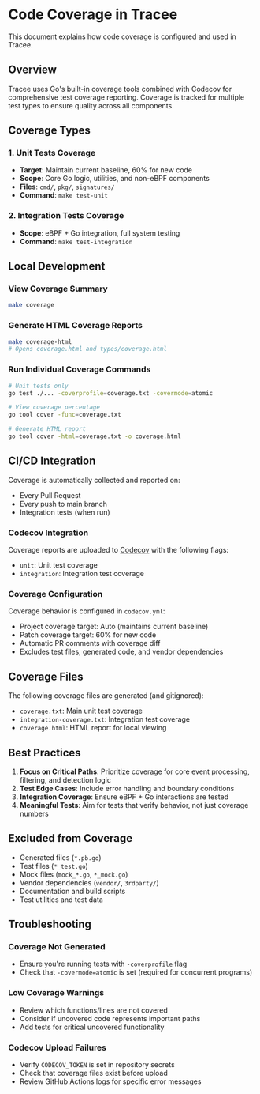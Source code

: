 # Code Coverage in Tracee

This document explains how code coverage is configured and used in Tracee.

## Overview

Tracee uses Go's built-in coverage tools combined with Codecov for comprehensive test coverage reporting. Coverage is tracked for multiple test types to ensure quality across all components.

## Coverage Types

### 1. Unit Tests Coverage
- **Target**: Maintain current baseline, 60% for new code
- **Scope**: Core Go logic, utilities, and non-eBPF components
- **Files**: `cmd/`, `pkg/`, `signatures/`
- **Command**: `make test-unit`

### 2. Integration Tests Coverage
- **Scope**: eBPF + Go integration, full system testing
- **Command**: `make test-integration`

## Local Development

### View Coverage Summary
```bash
make coverage
```

### Generate HTML Coverage Reports
```bash
make coverage-html
# Opens coverage.html and types/coverage.html
```

### Run Individual Coverage Commands
```bash
# Unit tests only
go test ./... -coverprofile=coverage.txt -covermode=atomic

# View coverage percentage
go tool cover -func=coverage.txt

# Generate HTML report
go tool cover -html=coverage.txt -o coverage.html
```

## CI/CD Integration

Coverage is automatically collected and reported on:
- Every Pull Request
- Every push to main branch
- Integration tests (when run)

### Codecov Integration

Coverage reports are uploaded to [Codecov](https://codecov.io) with the following flags:
- `unit`: Unit test coverage
- `integration`: Integration test coverage

### Coverage Configuration

Coverage behavior is configured in `codecov.yml`:
- Project coverage target: Auto (maintains current baseline)
- Patch coverage target: 60% for new code
- Automatic PR comments with coverage diff
- Excludes test files, generated code, and vendor dependencies

## Coverage Files

The following coverage files are generated (and gitignored):
- `coverage.txt`: Main unit test coverage
- `integration-coverage.txt`: Integration test coverage
- `coverage.html`: HTML report for local viewing

## Best Practices

1. **Focus on Critical Paths**: Prioritize coverage for core event processing, filtering, and detection logic
2. **Test Edge Cases**: Include error handling and boundary conditions
3. **Integration Coverage**: Ensure eBPF + Go interactions are tested
4. **Meaningful Tests**: Aim for tests that verify behavior, not just coverage numbers

## Excluded from Coverage

- Generated files (`*.pb.go`)
- Test files (`*_test.go`)
- Mock files (`mock_*.go`, `*_mock.go`)
- Vendor dependencies (`vendor/`, `3rdparty/`)
- Documentation and build scripts
- Test utilities and test data

## Troubleshooting

### Coverage Not Generated
- Ensure you're running tests with `-coverprofile` flag
- Check that `-covermode=atomic` is set (required for concurrent programs)

### Low Coverage Warnings
- Review which functions/lines are not covered
- Consider if uncovered code represents important paths
- Add tests for critical uncovered functionality

### Codecov Upload Failures
- Verify `CODECOV_TOKEN` is set in repository secrets
- Check that coverage files exist before upload
- Review GitHub Actions logs for specific error messages

